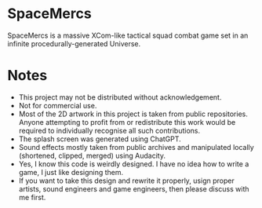 # SpaceMercs

SpaceMercs is a massive XCom-like tactical squad combat game set in an infinite procedurally-generated Universe.

# Notes

- This project may not be distributed without acknowledgement.
- Not for commercial use.
- Most of the 2D artwork in this project is taken from public repositories. Anyone attempting to profit from or redistribute this work would be required to individually recognise all such contributions.
- The splash screen was generated using ChatGPT.
- Sound effects mostly taken from public archives and manipulated locally (shortened, clipped, merged) using Audacity.
- Yes, I know this code is weirdly designed. I have no idea how to write a game, I just like designing them.
- If you want to take this design and rewrite it properly, usign proper artists, sound engineers and game engineers, then please discuss with me first.

